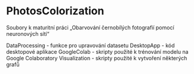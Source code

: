 # PhotosColorization

Soubory k maturitní práci „Obarvování černobílých fotografií pomocí neuronových sítí“

DataProcessing - funkce pro upravování datasetu
DesktopApp - kód desktopové aplikace
GoogleColab - skripty použité k trénování modelu na Google Colaboratory
Visualization - skripty použité k vytvoření některých grafů
